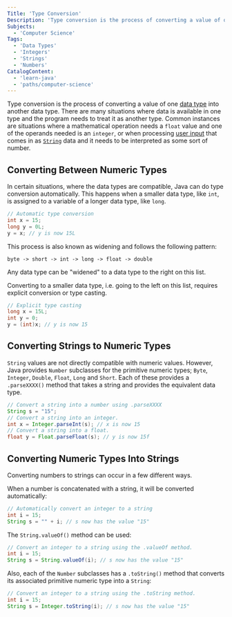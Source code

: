 ```yaml
---
Title: 'Type Conversion'
Description: 'Type conversion is the process of converting a value of one data type into another data type.'
Subjects:
  - 'Computer Science'
Tags:
  - 'Data Types'
  - 'Integers'
  - 'Strings'
  - 'Numbers'
CatalogContent:
  - 'learn-java'
  - 'paths/computer-science'
---
```


Type conversion is the process of converting a value of one [data type](https://www.codecademy.com/resources/docs/java/data-types) into another data type. There are many situations where data is available in one type and the program needs to treat it as another type. Common instances are situations where a mathematical operation needs a `float` value and one of the operands needed is an `integer`, or when processing [user input](https://www.codecademy.com/resources/docs/java/user-input) that comes in as [`String`](https://www.codecademy.com/resources/docs/java/strings) data and it needs to be interpreted as some sort of number.

## Converting Between Numeric Types

In certain situations, where the data types are compatible, Java can do type conversion automatically. This happens when a smaller data type, like `int`, is assigned to a variable of a longer data type, like `long`.

```java
// Automatic type conversion
int x = 15;
long y = 0L;
y = x; // y is now 15L
```

This process is also known as widening and follows the following pattern:

```pseudo
byte -> short -> int -> long -> float -> double
```

Any data type can be "widened" to a data type to the right on this list.

Converting to a smaller data type, i.e. going to the left on this list, requires explicit conversion or type casting.

```java
// Explicit type casting
long x = 15L;
int y = 0;
y = (int)x; // y is now 15
```

## Converting Strings to Numeric Types

`String` values are not directly compatible with numeric values. However, Java provides `Number` subclasses for the primitive numeric types; `Byte`, `Integer`, `Double`, `Float`, `Long` and `Short`. Each of these provides a `.parseXXXX()` method that takes a string and provides the equivalent data type.

```java
// Convert a string into a number using .parseXXXX
String s = "15";
// Convert a string into an integer.
int x = Integer.parseInt(s); // x is now 15
// Convert a string into a float.
float y = Float.parseFloat(s); // y is now 15f
```

## Converting Numeric Types Into Strings

Converting numbers to strings can occur in a few different ways.

When a number is concatenated with a string, it will be converted automatically:

```java
// Automatically convert an integer to a string
int i = 15;
String s = "" + i; // s now has the value "15"
```

The `String.valueOf()` method can be used:

```java
// Convert an integer to a string using the .valueOf method.
int i = 15;
String s = String.valueOf(i); // s now has the value "15"
```

Also, each of the `Number` subclasses has a `.toString()` method that converts its associated primitive numeric type into a `String`:

```java
// Convert an integer to a string using the .toString method.
int i = 15;
String s = Integer.toString(i); // s now has the value "15"
```
